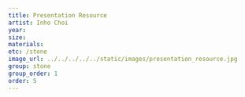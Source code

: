 ```yaml
---
title: Presentation Resource
artist: Inho Choi
year:
size:
materials:
etc: /stone
image_url: ../../../../../static/images/presentation_resource.jpg
group: stone
group_order: 1
order: 5
---
```


